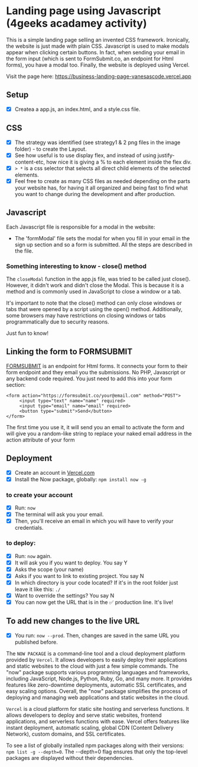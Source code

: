 # Landing page using Javascript (4geeks acadamey activity)

This is a simple landing page selling an invented CSS framework. Ironically, the website is just made with plain CSS. Javascript is used to make modals appear when clicking certain buttons. In fact, when sending your email in the form input (which is sent to FormSubmit.co, an endpoint for Html forms), you have a modal too. Finally, the website is deployed using Vercel.

Visit the page here: https://business-landing-page-vanesascode.vercel.app

## Setup

- [x] Createa a app.js, an index.html, and a style.css file.

## CSS

- [x] The strategy was identified (see strategy1 & 2 png files in the image folder) - to create the Layout.
- [x] See how useful is to use display flex, and instead of using justify-content-etc, how nice it is giving a % to each element inside the flex div.
- [x] `> *` is a css selector that selects all direct child elements of the selected elements.
- [x] Feel free to create as many CSS files as needed depending on the parts your website has, for having it all organized and being fast to find what you want to change during the development and after production.

## Javascript

Each Javascript file is responsible for a modal in the website:

- The 'formModal' file sets the modal for when you fill in your email in the sign up section and so a form is submitted. All the steps are described in the file.

### Something interesting to know - close() method

The `closeModal` function in the app.js file, was tried to be called just close(). However, it didn't work and didn't close the Modal. This is because it is a method and is commonly used in JavaScript to close a window or a tab.

It's important to note that the close() method can only close windows or tabs that were opened by a script using the open() method. Additionally, some browsers may have restrictions on closing windows or tabs programmatically due to security reasons.

Just fun to know!

## Linking the form to FORMSUBMIT

[FORMSUBMIT](https://formsubmit.co/) is an endpoint for Html forms. It connects your form to their form endpoint and they email you the submissions. No PHP, Javascript or any backend code required. You just need to add this into your form section:

```
<form action="https://formsubmit.co/your@email.com" method="POST">
     <input type="text" name="name" required>
     <input type="email" name="email" required>
     <button type="submit">Send</button>
</form>
```

The first time you use it, it will send you an email to activate the form and will give you a random-like string to replace your naked email address in the action attribute of your form

## Deployment

- [x] Create an account in [Vercel.com](https://vercel.com)
- [x] Install the Now package, globally: `npm install now -g`

### to create your account

- [x] Run: `now`
- [x] The terminal will ask you your email.
- [x] Then, you'll receive an email in which you will have to verify your credentials.

### to deploy:

- [x] Run: `now` again.
- [x] It will ask you if you want to deploy. You say Y
- [x] Asks the scope (your name)
- [x] Asks if you want to link to existing project. You say N
- [x] In which directory is your code located? If it's in the root folder just leave it like this: `./`
- [x] Want to override the settings? You say N
- [x] You can now get the URL that is in the ✅ production line. It's live!

## To add new changes to the live URL

-[x] You run: `now --prod`. Then, changes are saved in the same URL you published before.

The `NOW PACKAGE` is a command-line tool and a cloud deployment platform provided by `Vercel`. It allows developers to easily deploy their applications and static websites to the cloud with just a few simple commands. The "now" package supports various programming languages and frameworks, including JavaScript, Node.js, Python, Ruby, Go, and many more. It provides features like zero-downtime deployments, automatic SSL certificates, and easy scaling options. Overall, the "now" package simplifies the process of deploying and managing web applications and static websites in the cloud.

`Vercel` is a cloud platform for static site hosting and serverless functions. It allows developers to deploy and serve static websites, frontend applications, and serverless functions with ease. Vercel offers features like instant deployment, automatic scaling, global CDN (Content Delivery Network), custom domains, and SSL certificates.

To see a list of globally installed npm packages along with their versions: `npm list -g --depth=0`. The --depth=0 flag ensures that only the top-level packages are displayed without their dependencies.
